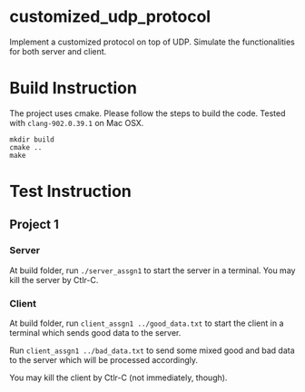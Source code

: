 # customized_udp_protocol
Implement a customized protocol on top of UDP. Simulate the functionalities for both server and client.

# Build Instruction
The project uses cmake. Please follow the steps to build the code. Tested with ``clang-902.0.39.1`` on Mac OSX.

```
mkdir build
cmake ..
make
```

# Test Instruction

## Project 1
### Server
At build folder, run ``./server_assgn1`` to start the server in a terminal. You may kill the server by Ctlr-C.

### Client
At build folder, run ``client_assgn1 ../good_data.txt`` to start the client in a terminal which sends good data to the server.

Run ``client_assgn1 ../bad_data.txt`` to send some mixed good and bad data to the server which will be processed accordingly.

You may kill the client by Ctlr-C (not immediately, though).

